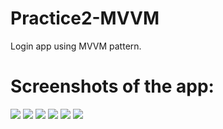# Practice2-MVVM
Login app using MVVM pattern.

# Screenshots of the app:
<img src='Screenshots/1.jpeg'>
<img src='Screenshots/2.jpeg'>
<img src='Screenshots/3.jpeg'>
<img src='Screenshots/4.jpeg'>
<img src='Screenshots/5.jpeg'>
<img src='Screenshots/6.jpeg'>
